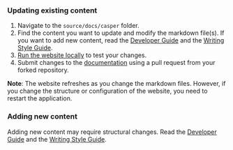 
### Updating existing content

1. Navigate to the `source/docs/casper` folder.
2. Find the content you want to update and modify the markdown file(s). If you want to add new content, read the [Developer Guide](./DEVELOPERS.md) and the [Writing Style Guide](./writing-style-guide.md).
3. [Run the website locally](#running-the-website-locally) to test your changes.
4. Submit changes to the [documentation](https://github.com/casper-network/docs) using a pull request from your forked repository.

**Note**: The website refreshes as you change the markdown files. However, if you change the structure or configuration of the website, you need to restart the application.

### Adding new content

Adding new content may require structural changes. Read the [Developer Guide](./DEVELOPERS.md) and the [Writing Style Guide](./writing-style-guide.md).